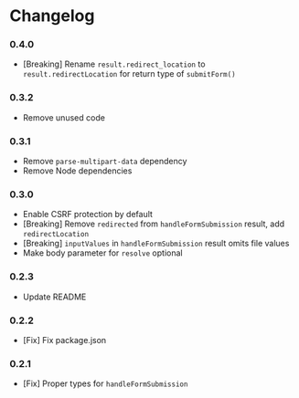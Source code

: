 # Changelog

### 0.4.0

- [Breaking] Rename `result.redirect_location` to `result.redirectLocation` for return type of `submitForm()`

### 0.3.2

- Remove unused code

### 0.3.1

- Remove `parse-multipart-data` dependency
- Remove Node dependencies

### 0.3.0

- Enable CSRF protection by default
- [Breaking] Remove `redirected` from `handleFormSubmission` result, add `redirectLocation`
- [Breaking] `inputValues` in `handleFormSubmission` result omits file values
- Make body parameter for `resolve` optional

### 0.2.3

- Update README

### 0.2.2

- [Fix] Fix package.json

### 0.2.1

- [Fix] Proper types for `handleFormSubmission`